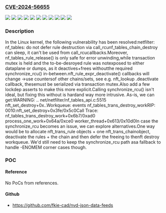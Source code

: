 ### [CVE-2024-56655](https://cve.mitre.org/cgi-bin/cvename.cgi?name=CVE-2024-56655)
![](https://img.shields.io/static/v1?label=Product&message=Linux&color=blue)
![](https://img.shields.io/static/v1?label=Version&message=&color=brightgreen)
![](https://img.shields.io/static/v1?label=Version&message=558f503f707f481bbf40efa74a938b8021df841d%20&color=brightgreen)
![](https://img.shields.io/static/v1?label=Version&message=6.12%20&color=brightgreen)
![](https://img.shields.io/static/v1?label=Version&message=9eee6097ffb26cdd2adb988c0d378fa0d650c737%20&color=brightgreen)
![](https://img.shields.io/static/v1?label=Version&message=a394c160d57f4b083bd904a22802f6fb7f5b3cea%20&color=brightgreen)
![](https://img.shields.io/static/v1?label=Version&message=bfd05c68e4c6320304e9f371ffa356b6e4b9cc53%20&color=brightgreen)
![](https://img.shields.io/static/v1?label=Version&message=c03d278fdf35e73dd0ec543b9b556876b9d9a8dc%20&color=brightgreen)
![](https://img.shields.io/static/v1?label=Version&message=cb401e5799e0acacb405f2128097e9c4ccf82f8a%20&color=brightgreen)
![](https://img.shields.io/static/v1?label=Version&message=e6c32a64d61184c2bdf89442b3d31ef530afba34%20&color=brightgreen)
![](https://img.shields.io/static/v1?label=Vulnerability&message=n%2Fa&color=blue)

### Description

In the Linux kernel, the following vulnerability has been resolved:netfilter: nf_tables: do not defer rule destruction via call_rcunf_tables_chain_destroy can sleep, it can't be used from call_rcucallbacks.Moreover, nf_tables_rule_release() is only safe for error unwinding,while transaction mutex is held and the to-be-desroyed rule was notexposed to either dataplane or dumps, as it deactives+frees withoutthe required synchronize_rcu() in-between.nft_rule_expr_deactivate() callbacks will change ->use countersof other chains/sets, see e.g. nft_lookup .deactivate callback, thesemust be serialized via transaction mutex.Also add a few lockdep asserts to make this more explicit.Calling synchronize_rcu() isn't ideal, but fixing this without is hardand way more intrusive.  As-is, we can get:WARNING: .. net/netfilter/nf_tables_api.c:5515 nft_set_destroy+0x..Workqueue: events nf_tables_trans_destroy_workRIP: 0010:nft_set_destroy+0x3fe/0x5c0Call Trace: <TASK> nf_tables_trans_destroy_work+0x6b7/0xad0 process_one_work+0x64a/0xce0 worker_thread+0x613/0x10d0In case the synchronize_rcu becomes an issue, we can explore alternatives.One way would be to allocate nft_trans_rule objects + one nft_trans_chainobject, deactivate the rules + the chain and then defer the freeing to thenft destroy workqueue.  We'd still need to keep the synchronize_rcu path asa fallback to handle -ENOMEM corner cases though.

### POC

#### Reference
No PoCs from references.

#### Github
- https://github.com/fkie-cad/nvd-json-data-feeds

